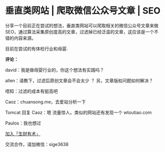 # 垂直类网站 | 爬取微信公众号文章 | SEO

分享一个目前正在尝试的想法，垂直类网站可以爬取相关的微信公众号文章来做 SEO，通过算法采集原创度高的文章，过滤掉已经泛滥的文章，这应该是一个不错的内容来源。

目前在尝试的有体检行业和母婴.

**评论：**

david：我是做母婴行业的，你这个想法有实践吗？

allen：请教下，过滤后原创文章会不会太少 ？ 另，文章版权问题如何解决？

唔知：过滤的成本有挺高吧

Caoz：chuansong.me，去爱站分析一下

Tomcat 回复 Caoz：嗯 流量惊人。类似的网站还有发现一个 wtoutiao.com

Paulos：我也想过

[加入「生财有术」](https://www.ilangcai.com/jiaru/)

交流合作，请加微信：sige3638